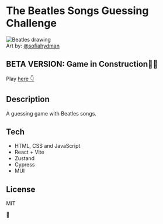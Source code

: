 # **The Beatles Songs Guessing Challenge**

<figure style="margin-left: 0;">
  <img title="beatles-gif" alt="Beatles drawing" src="https://media.giphy.com/media/26AHK47TJEOpmPYVq/giphy.gif">
  <figcaption>Art by: <a href="https://giphy.com/sofiahydman">@sofiahydman<a/></figcaption>
</figure>

## BETA VERSION: Game in Construction👷🚧

Play <a href="https://beatles-challenge.netlify.app/">here 👇</a>

## Description

A guessing game with Beatles songs.

## Tech

- HTML, CSS and JavaScript
- React + Vite
- Zustand
- Cypress
- MUI

## License

MIT

🍏
